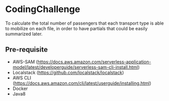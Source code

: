 # CodingChallenge
To calculate the total number of passengers that each
transport type is able to mobilize on each file, in order to have partials that could be
easily summarized later. 

## Pre-requisite
* AWS-SAM (https://docs.aws.amazon.com/serverless-application-model/latest/developerguide/serverless-sam-cli-install.html)
* Localstack (https://github.com/localstack/localstack)
* AWS CLI (https://docs.aws.amazon.com/cli/latest/userguide/installing.html)
* Docker
* Java8

